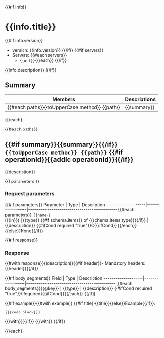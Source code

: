 {{#if info}}
# {{info.title}}
{{#if info.version}}
- version: {{info.version}}
{{/if}}
{{#if servers}}
- Servers: {{#each servers}}
  - `{{url}}`{{/each}}
{{/if}}

{{info.description}}
{{/if}}
## Summary

Members                        | Descriptions
--------------------------------|---------------------------------------------
{{#each paths}}{{toUpperCase method}} {{path}}        | {{summary}}
{{/each}}

{{#each paths}}
## {{#if summary}}{{summary}}{{/if}} `{{toUpperCase method}} {{path}}` {{#if operationId}}{{addId operationId}}{{/if}}
{{description}}

{{! parameters }}
### Request parameters
{{#if parameters}}
Parameter         | Type           | Description
--------------------|-----------------|---------------------------------------------
{{#each parameters}}
`{{name}}`<br/>({{in}}) | {{type}} {{#if schema.items}} of {{schema.items.type}}{{/if}} | {{description}}  {{#ifCond required "true"}}O{{/ifCond}}
{{/each}}
{{else}}None{{/if}}

{{#if response}}
### Response
{{#with response}}{{description}}{{#if header}}- Mandatory headers: {{header}}{{/if}}

{{#if body_segments}}
Field              | Type           | Description
--------------------|-----------------|---------------------------------------------
{{#each body_segments}}{{@key}} | {{type}} | {{description}} {{#ifCond required "true"}}(Required){{/ifCond}}{{/each}}
{{/if}}

{{#if example}}{{#with example}}
{{#if title}}{{title}}{{else}}Example{{/if}}:
```{{#if language}}{{language}}{{else}}json{{/if}}
{{{code_block}}}
```
{{/with}}{{/if}}
{{/with}}
{{/if}}

{{/each}}
